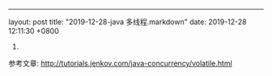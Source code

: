 ---
layout: post
title:  "2019-12-28-java 多线程.markdown"
date:   2019-12-28 12:11:30 +0800

1. 
    
    
参考文章: http://tutorials.jenkov.com/java-concurrency/volatile.html